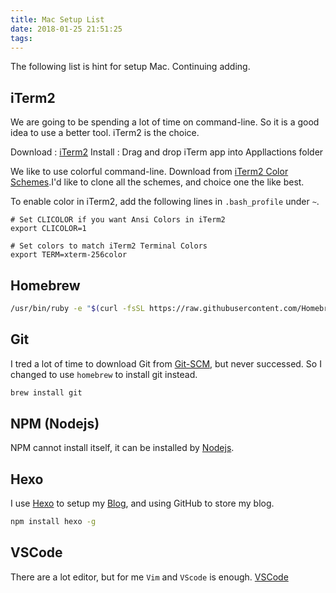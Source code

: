 ```yaml
---
title: Mac Setup List
date: 2018-01-25 21:51:25
tags:
---
```

The following list is hint for setup Mac. Continuing adding.

<!-- more -->
## iTerm2
We are going to be spending a lot of time on command-line. So it is a good idea to use a better tool. iTerm2 is the choice.

Download : [iTerm2](http://www.iterm2.com)
Install  : Drag and drop iTerm app into Appllactions folder

We like to use colorful command-line. Download from [iTerm2 Color Schemes](https://github.com/mbadolato/iTerm2-Color-Schemes/tree/master/schemes).I'd like to clone all the schemes, and choice one the like best.

To enable color in iTerm2, add the following lines in `.bash_profile` under `~`.
```
# Set CLICOLOR if you want Ansi Colors in iTerm2
export CLICOLOR=1

# Set colors to match iTerm2 Terminal Colors
export TERM=xterm-256color
```

## Homebrew
```bash
/usr/bin/ruby -e "$(curl -fsSL https://raw.githubusercontent.com/Homebrew/install/master/install)"
```

## Git
I tred a lot of time to download Git from [Git-SCM](https://git-scm.com/downloads), but never successed. So I changed to use `homebrew` to install git instead.
```bash
brew install git
```

## NPM (Nodejs)
NPM cannot install itself, it can be installed by [Nodejs](https://nodejs.org/en/).

## Hexo
I use [Hexo](https://hexo.io/) to setup my [Blog](http://gu-yuan.top), and using GitHub to store my blog.
```bash
npm install hexo -g
```

## VSCode
There are a lot editor, but for me `Vim` and `VScode` is enough.
[VSCode](https://code.visualstudio.com/)